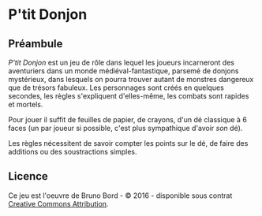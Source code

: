 # P'tit Donjon

## Préambule

*P'tit Donjon* est un jeu de rôle dans lequel les joueurs incarneront des aventuriers dans un monde médiéval-fantastique, parsemé de donjons mystérieux, dans lesquels on pourra trouver autant de monstres dangereux que de trésors fabuleux. Les personnages sont créés en quelques secondes, les règles s'expliquent d'elles-même, les combats sont rapides et mortels.

Pour jouer il suffit de feuilles de papier, de crayons, d'un dé classique à 6 faces (un par joueur si possible, c'est plus sympathique d'avoir *son* dé).

Les règles nécessitent de savoir compter les points sur le dé, de faire des additions ou des soustractions simples.

## Licence

Ce jeu est l'oeuvre de Bruno Bord - &copy; 2016 - disponible sous contrat [Creative Commons Attribution](http://creativecommons.org/licenses/by/).
